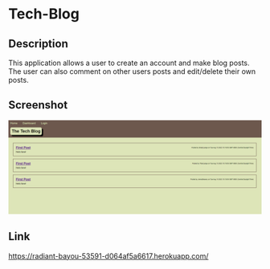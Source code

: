 # Tech-Blog

## Description
This application allows a user to create an account and make blog posts. The user can also comment on other users posts and edit/delete their own posts.

## Screenshot
![Site Image](./assets/Capture.PNG)

## Link
https://radiant-bayou-53591-d064af5a6617.herokuapp.com/
